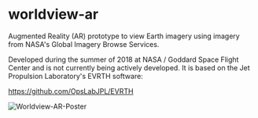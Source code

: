 # worldview-ar
Augmented Reality (AR) prototype to view Earth imagery using imagery from NASA's Global Imagery Browse Services.

Developed during the summer of 2018 at NASA / Goddard Space Flight Center and is not currently being actively developed.  It is based on the Jet Propulsion Laboratory's EVRTH software:

https://github.com/OpsLabJPL/EVRTH

![Worldview-AR-Poster](Worldview-AR-Poster-2018.png)
